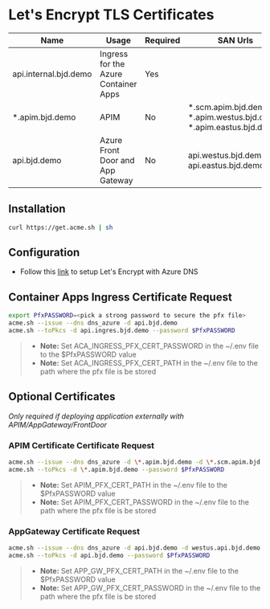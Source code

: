 # Let's Encrypt TLS Certificates

Name | Usage | Required | SAN Urls
------ | ---- | ---- | ----
api.internal.bjd.demo | Ingress for the Azure Container Apps | Yes 
*.apim.bjd.demo | APIM | No | *.scm.apim.bjd.demo, *.apim.westus.bjd.demo, *.apim.eastus.bjd.demo
api.bjd.demo | Azure Front Door and App Gateway | No |  api.westus.bjd.demo, api.eastus.bjd.demo


## Installation
```bash
curl https://get.acme.sh | sh
```
## Configuration
* Follow this [link](https://www.robokiwi.com/wiki/azure/dns/lets-encrypt/) to setup Let's Encrypt with Azure DNS

## Container Apps Ingress Certificate Request
```bash
export PfxPASSWORD=<pick a strong password to secure the pfx file>
acme.sh --issue --dns dns_azure -d api.bjd.demo
acme.sh --toPkcs -d api.ingres.bjd.demo --password $PfxPASSWORD
```
> * **Note:** Set ACA_INGRESS_PFX_CERT_PASSWORD in the  ~/.env file to the $PfxPASSWORD value
> * **Note:** Set ACA_INGRESS_PFX_CERT_PATH in the ~/.env file to the path where the pfx file is be stored

## Optional Certificates 
 _Only required if deploying application externally with APIM/AppGateway/FrontDoor_

### APIM Certificate Certificate Request
```bash
acme.sh --issue --dns dns_azure -d \*.apim.bjd.demo -d \*.scm.apim.bjd.demo -d \*.apim.westus.bjd.demo -d \*.apim.eastus.bjd.demo
acme.sh --toPkcs -d \*.apim.bjd.demo --password $PfxPASSWORD
```

> * **Note:** Set APIM_PFX_CERT_PATH in the  ~/.env file to the $PfxPASSWORD value
> * **Note:** Set APIM_PFX_CERT_PASSWORD in the ~/.env file to the path where the pfx file is be stored

### AppGateway Certificate Request
```bash
acme.sh --issue --dns dns_azure -d api.bjd.demo -d westus.api.bjd.demo -d eastus.api.bjd.demo
acme.sh --toPkcs -d api.bjd.demo --password $PfxPASSWORD
```

> * **Note:** Set APP_GW_PFX_CERT_PATH in the  ~/.env file to the $PfxPASSWORD value
> * **Note:** Set APP_GW_PFX_CERT_PASSWORD in the ~/.env file to the path where the pfx file is be stored